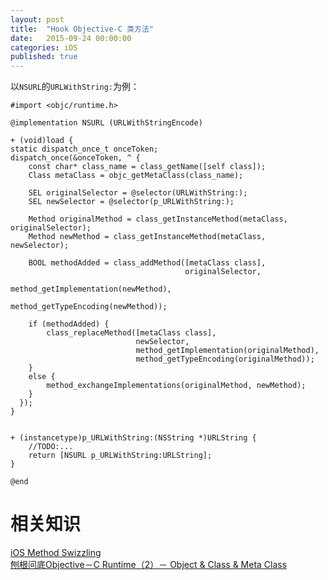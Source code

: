 ```yaml
---
layout: post
title:  "Hook Objective-C 类方法"
date:   2015-09-24 00:00:00
categories: iOS
published: true
---
```


以`NSURL`的`URLWithString:`为例：  

	#import <objc/runtime.h>

	@implementation NSURL (URLWithStringEncode)
	
	+ (void)load {
    static dispatch_once_t onceToken;
    dispatch_once(&onceToken, ^ {
        const char* class_name = class_getName([self class]);
        Class metaClass = objc_getMetaClass(class_name);
        
        SEL originalSelector = @selector(URLWithString:);
        SEL newSelector = @selector(p_URLWithString:);

        Method originalMethod = class_getInstanceMethod(metaClass, originalSelector);
        Method newMethod = class_getInstanceMethod(metaClass, newSelector);
        
        BOOL methodAdded = class_addMethod([metaClass class],
                                           originalSelector,
                                           method_getImplementation(newMethod),
                                           method_getTypeEncoding(newMethod));
        
        if (methodAdded) {
            class_replaceMethod([metaClass class],
                                newSelector,
                                method_getImplementation(originalMethod),
                                method_getTypeEncoding(originalMethod));
        }
        else {
            method_exchangeImplementations(originalMethod, newMethod);
        }
      });
    }

	
	+ (instancetype)p_URLWithString:(NSString *)URLString {
		//TODO:...
	    return [NSURL p_URLWithString:URLString];
	}
	
	@end

# 相关知识
[iOS Method Swizzling](https://www.baidu.com/s?ie=UTF-8&wd=ios%20method%20swizzling)  
[刨根问底Objective－C Runtime（2）－ Object & Class & Meta Class](http://chun.tips/blog/2014/11/05/bao-gen-wen-di-objective[nil]c-runtime-(2)[nil]-object-and-class-and-meta-class/)
